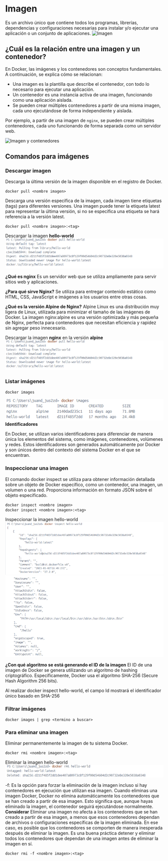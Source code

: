# Imagen
Es un archivo único que contiene todos los programas, librerías, dependencias y configuraciones necesarias para instalar y/o ejecutar una aplicación o un conjunto de aplicaciones.
![Imagen](img/imagen.PNG)


## ¿Cuál es la relación entre una imagen y un contenedor? 
<p>En Docker, las imágenes y los contenedores son conceptos fundamentales. A continuación, se explica cómo se relacionan:</p>

<ul>
  <li>Una imagen es la plantilla que describe el contenedor, con todo lo necesario para ejecutar una aplicación.</li>
  <li>Un contenedor es una instancia activa de una imagen, funcionando como una aplicación aislada.</li>
  <li>Se pueden crear múltiples contenedores a partir de una misma imagen, cada uno ejecutándose de forma independiente y aislada.</li>
</ul>

<p>Por ejemplo, a partir de una imagen de <code>nginx</code>, se pueden crear múltiples contenedores, cada uno funcionando de forma separada como un servidor web.</p>

![Imagen y contenedores](img/imagenContenedores.JPG)
## Comandos para imágenes

### Descargar imagen
Descarga la última versión de la imagen disponible en el registro de Docker.

```
docker pull <nombre imagen> 
```

Descarga una versión específica de la imagen, cada imagen tiene etiquetas (tags) para diferentes versiones.
Una imagen puede tener la etiqueta latest para representar la última versión, si no se especifica una etiqueta se hará referencia a la versión latest.

```
docker pull <nombre imagen>:<tag>
```

Descargar la imagen **hello-world** <br>
![Imagen](img/helloWorld.png) <br>

**¿Qué es nginx**
Es un servidor web que se utiliza ampliamente para servir sitios web y aplicaciones.

**¿Para qué sirve Nginx?**
Se utiliza para entregar contenido estático como HTML, CSS, JavaScript e imágenes a los usuarios entre otras cosas.

**¿Qué es la versión Alpine de Nginx?**
Alpine Linux es una distribución muy ligera de Linux, utilizada para minimizar el tamaño de las imágenes de Docker.
La imagen nginx:alpine es una versión optimizada y más pequeña de Nginx, perfecta para contenedores que necesitan eficiencia y rapidez sin agregar peso innecesario.


Descargar la imagen  **nginx** en la versión **alpine** <br>
![Imagen](img/nginx.png) <br>

### Listar imágenes

```
docker images
```

![Imagen](img/dockerImages.png) <br>
**Identificadores**

En Docker, se utilizan varios identificadores para diferenciar de manera única los elementos del sistema, como imágenes, contenedores, volúmenes y redes. Estos identificadores son generados automáticamente por Docker y son únicos dentro del contexto del sistema Docker en el que se encuentran. 

### Inspeccionar una imagen
El comando docker inspect se utiliza para obtener información detallada sobre un objeto de Docker específico, como un contenedor, una imagen, un volumen o una red.  Proporciona información en formato JSON sobre el objeto especificado.

```
docker inspect <nombre imagen>
docker inspect <nombre imagen>:<tag>
```

Inspeccionar la imagen hello-world <br>
![Imagen](img/inspectHelloWorld1.png) <br>
![Imagen](img/inspectHelloWorld2.png) <br>


**¿Con qué algoritmo se está generando el ID de la imagen**
El ID de una imagen de Docker se genera utilizando un algoritmo de hashing criptográfico. Específicamente, Docker usa el algoritmo SHA-256 (Secure Hash Algorithm 256 bits).

Al realizar docker inspect hello-world, el campo Id mostrará el identificador único basado en SHA-256

### Filtrar imágenes

```
docker images | grep <termino a buscar>

```

### Para eliminar una imagen
Eliminar permanentemente la imagen de tu sistema Docker.

```
docker rmi <nombre imagen>:<tag>
```

Eliminar la imagen hello-world <br>
![Imagen](img/removeHelloWorld.png) <br>


-f: Es la opción para forzar la eliminación de la imagen incluso si hay contenedores en ejecución que utilizan esa imagen.
Cuando eliminas una imagen Docker, Docker no elimina automáticamente los contenedores que se han creado a partir de esa imagen. Esto significa que, aunque hayas eliminado la imagen, el contenedor seguirá ejecutándose normalmente.  
**Considerar**
Eliminar una imagen no afecta a los contenedores que se han creado a partir de esa imagen, a menos que esos contenedores dependan de archivos o configuraciones específicas de la imagen eliminada. En ese caso, es posible que los contenedores se comporten de manera inesperada después de eliminar la imagen.
Es una buena práctica detener y eliminar todos los contenedores que dependan de una imagen antes de eliminar la imagen en sí.

```
docker rmi -f <nombre imagen>:<tag>
```


